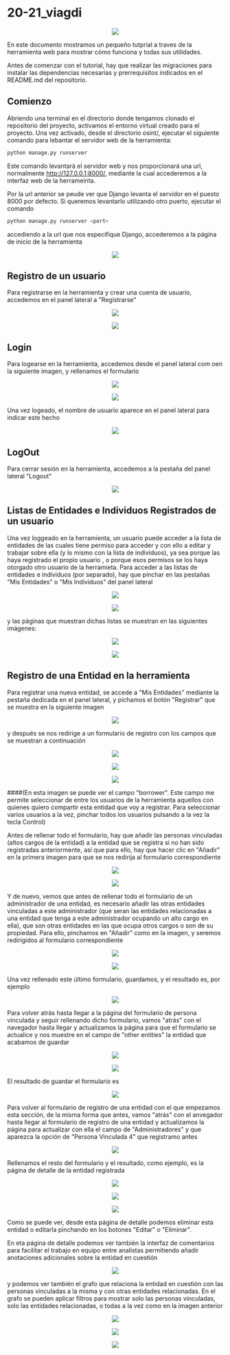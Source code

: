 # 20-21_viagdi

<p align="center">
  <img src="https://github.com/MCYP-UniversidadReyJuanCarlos/20-21_viagdi/blob/main/osint/catalog/static/images/CyberPeek.png" />
</p>

En este documento mostramos un pequeño tutprial a traves de la herramienta web para mostrar cómo funciona y todas sus utilidades.

Antes de comenzar con el tutorial, hay que realizar las migraciones para instalar las dependencias necesarias y prerrequisitos indicados en el README.md 
del repositorio.

## Comienzo

Abriendo una terminal en el directorio donde tengamos clonado el repositorio del proyecto, activamos el entorno virtual creado para el proyecto.
Una vez activado, desde el directorio osint/, ejecutar el siguiente comando para lebantar el servidor web de la herramienta:

```bash
python manage.py runserver
```

Este comando levantará el servidor web y nos proporcionará una url, normalmente http://127.0.0.1:8000/, mediante la cual accederemos a la interfaz web de la herrameinta.

Por la url anterior se peude ver que Django levanta el servidor en el puesto 8000 por defecto. Si queremos levantarlo utilizando otro
puerto, ejecutar el comando

```bash
python manage.py runserver <port>
```

accediendo a la url que nos especifique Django, accederemos a la página de inicio de la herramienta

<p align="center">
  <img src="https://github.com/MCYP-UniversidadReyJuanCarlos/20-21_viagdi/blob/main/ImagesTutorial/inicio.jpg" />
</p>

## Registro de un usuario

Para registrarse en la herramienta y crear una cuenta de usuario, accedemos en el panel lateral a "Regístrarse"

<p align="center">
  <img src="https://github.com/MCYP-UniversidadReyJuanCarlos/20-21_viagdi/blob/main/ImagesTutorial/registroUsuario.JPG" />
</p>

<p align="center">
  <img src="https://github.com/MCYP-UniversidadReyJuanCarlos/20-21_viagdi/blob/main/ImagesTutorial/formulario_registro_usuarios.JPG" />
</p>

## Login 

Para logearse en la herramienta, accedemos desde el panel lateral com oen la siguiente imagen, y rellenamos el formulario

<p align="center">
  <img src="https://github.com/MCYP-UniversidadReyJuanCarlos/20-21_viagdi/blob/main/ImagesTutorial/loginLateral.JPG" />
</p>

<p align="center">
  <img src="https://github.com/MCYP-UniversidadReyJuanCarlos/20-21_viagdi/blob/main/ImagesTutorial/login.JPG" />
</p>

Una vez logeado, el nombre de usuario aparece en el panel lateral para indicar este hecho

<p align="center">
  <img src="https://github.com/MCYP-UniversidadReyJuanCarlos/20-21_viagdi/blob/main/ImagesTutorial/loggeado.jpg" />
</p>

## LogOut
Para cerrar sesión en la herramienta, accedemos a la pestaña del panel lateral "Logout"

<p align="center">
  <img src="https://github.com/MCYP-UniversidadReyJuanCarlos/20-21_viagdi/blob/main/ImagesTutorial/logout.JPG" />
</p>

## Listas de Entidades e Individuos Registrados de un usuario

Una vez loggeado en la herramienta, un usuario puede acceder a la lista de entidades de las cuales tiene permiso para acceder y con ello a editar y trabajar sobre ella
(y lo mismo con la lista de individuos), ya sea porque las haya registrado el propio usuario , o porque esos permisos se los haya otorgado otro 
usuario de la herramieta. Para acceder a las listas de entidades e individuos (por separado), hay que pinchar en las pestañas "Mis Entidades" o "Mis Individuos" del panel lateral

<p align="center">
  <img src="https://github.com/MCYP-UniversidadReyJuanCarlos/20-21_viagdi/blob/main/ImagesTutorial/MisEntidades.jpg" />
</p>

<p align="center">
  <img src="https://github.com/MCYP-UniversidadReyJuanCarlos/20-21_viagdi/blob/main/ImagesTutorial/MisIndividuos.JPG" />
</p>

y las páginas que muestran dichas listas se muestran en las siguientes imágenes:

<p align="center">
  <img src="https://github.com/MCYP-UniversidadReyJuanCarlos/20-21_viagdi/blob/main/ImagesTutorial/EntidadesLista.jpg" />
</p>

<p align="center">
  <img src="https://github.com/MCYP-UniversidadReyJuanCarlos/20-21_viagdi/blob/main/ImagesTutorial/IndividuosLista.JPG" />
</p>

## Registro de una Entidad en la herramienta

Para registrar una nueva entidad, se accede a "Mis Entidades" mediante la pestaña dedicada en el panel lateral, y pichamos 
el botón "Registrar" que se muestra en la siguiente imagen

<p align="center">
  <img src="https://github.com/MCYP-UniversidadReyJuanCarlos/20-21_viagdi/blob/main/ImagesTutorial/RegistroEntidad.JPG" />
</p>

y después se nos redirige a un formulario de registro con los campos que se muestran a continuación

<p align="center">
  <img src="https://github.com/MCYP-UniversidadReyJuanCarlos/20-21_viagdi/blob/main/ImagesTutorial/registroEnt1.JPG" />
</p>

<p align="center">
  <img src="https://github.com/MCYP-UniversidadReyJuanCarlos/20-21_viagdi/blob/main/ImagesTutorial/registroEnt2.JPG" />
</p>

<p align="center">
  <img src="https://github.com/MCYP-UniversidadReyJuanCarlos/20-21_viagdi/blob/main/ImagesTutorial/registroEnt3.JPG" />

####(En esta imagen se puede ver el campo "borrower". Este campo me permite seleccionar de entre los usuarios de la herramienta aquellos con quienes quiero compartir esta entidad que voy a registrar. Para seleccionar varios usuarios a la vez, pinchar todos los usuarios pulsando a la vez la tecla Control)
</p>

Antes de rellenar todo el formulario, hay que añadir las personas vinculadas (altos cargos de la entidad) a la entidad
que se registra si no han sido registradas anteriormente, así que para ello, hay que hacer clic en "Añadir" en la primera
imagen para que se nos redirija al formulario correspondiente

<p align="center">
  <img src="https://github.com/MCYP-UniversidadReyJuanCarlos/20-21_viagdi/blob/main/ImagesTutorial/AñadirPersVinc.jpg" />
</p>

<p align="center">
  <img src="https://github.com/MCYP-UniversidadReyJuanCarlos/20-21_viagdi/blob/main/ImagesTutorial/FormularioPersVinc.jpg" />
</p>

Y de nuevo, vemos que antes de rellenar todo el formulario de un administrador de una entidad, es necesario añadir las otras
entidades vinculadas a este administrador (que seran las entidades relacionadas a una entidad que tenga a este administrador
ocupando un alto cargo en ella), que son otras entidades en las que ocupa otros cargos o son de su propiedad. Para ello, 
pinchamos en "Añadir" como en la imagen, y seremos redirigidos al formulario correspondiente

<p align="center">
  <img src="https://github.com/MCYP-UniversidadReyJuanCarlos/20-21_viagdi/blob/main/ImagesTutorial/AñadirEntVinc.jpg" />
</p>

<p align="center">
  <img src="https://github.com/MCYP-UniversidadReyJuanCarlos/20-21_viagdi/blob/main/ImagesTutorial/FormularioEntVinc.jpg" />
</p>

Una vez rellenado este último formulario, guardamos, y el resultado es, por ejemplo

<p align="center">
  <img src="https://github.com/MCYP-UniversidadReyJuanCarlos/20-21_viagdi/blob/main/ImagesTutorial/EjemploEntRel.JPG" />
</p>

Para volver atrás hasta llegar a la página del formulario de persona vinculada y seguir rellenando dicho formulario,
vamos "atrás" con el navegador hasta llegar y actualizamos la página para que el formulario se actualice y nos muestre 
en el campo de "other entities" la entidad que acabamos de guardar

<p align="center">
  <img src="https://github.com/MCYP-UniversidadReyJuanCarlos/20-21_viagdi/blob/main/ImagesTutorial/other_entities.JPG" />
</p>

<p align="center">
  <img src="https://github.com/MCYP-UniversidadReyJuanCarlos/20-21_viagdi/blob/main/ImagesTutorial/EjemploPersVincFormulario.jpg" />
</p>

El resultado de guardar el formulario es

<p align="center">
  <img src="https://github.com/MCYP-UniversidadReyJuanCarlos/20-21_viagdi/blob/main/ImagesTutorial/PersonaVinculada4.JPG" />
</p>

Para volver al formulario de registro de una entidad con el que empezamos esta sección, de la misma forma que antes, vamos "atrás"
con el anvegador hasta llegar al formulario de registro de una entidad y actualizamos la página para actualizar con ella el 
campo de "Administradores" y que aparezca la opción de "Persona Vinculada 4" que registramo antes

<p align="center">
  <img src="https://github.com/MCYP-UniversidadReyJuanCarlos/20-21_viagdi/blob/main/ImagesTutorial/administradores.JPG" />
</p>

Rellenamos el resto del formulario y el resultado, como ejemplo, es la página de detalle de la entidad registrada

<p align="center">
  <img src="https://github.com/MCYP-UniversidadReyJuanCarlos/20-21_viagdi/blob/main/ImagesTutorial/entityDetail.JPG" />
</p>

<p align="center">
  <img src="https://github.com/MCYP-UniversidadReyJuanCarlos/20-21_viagdi/blob/main/ImagesTutorial/entityDetail2.JPG" />
</p>

<p align="center">
  <img src="https://github.com/MCYP-UniversidadReyJuanCarlos/20-21_viagdi/blob/main/ImagesTutorial/entityDetail3.jpg" />
</p>

Como se puede ver, desde esta página de detalle podemos eliminar esta entidad o editarla pinchando en los botones
"Editar" o "Eliminar".

En eta página de detalle podemos ver también la interfaz de comentarios para facilitar el trabajo en equipo entre analistas permitiendo
añadir anotaciones adicionales sobre la entidad en cuestión

<p align="center">
  <img src="https://github.com/MCYP-UniversidadReyJuanCarlos/20-21_viagdi/blob/main/ImagesTutorial/comentarios.JPG" />
</p>

y podemos ver también el grafo que relaciona la entidad en cuestión con las personas vinculadas a la misma y con otras
entidades relacionadas. En el grafo se pueden aplicar filtros para mostrar solo las personas vinculadas, solo las entidades
relacionadas, o todas a la vez como en la imagen anterior

<p align="center">
  <img src="https://github.com/MCYP-UniversidadReyJuanCarlos/20-21_viagdi/blob/main/ImagesTutorial/grafoOpciones.JPG" />
</p>

<p align="center">
  <img src="https://github.com/MCYP-UniversidadReyJuanCarlos/20-21_viagdi/blob/main/ImagesTutorial/grafoPersVinc.JPG" />
</p>

<p align="center">
  <img src="https://github.com/MCYP-UniversidadReyJuanCarlos/20-21_viagdi/blob/main/ImagesTutorial/grafoEntRel.jpg" />
</p>
